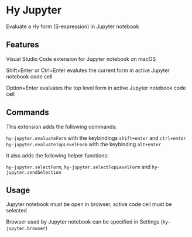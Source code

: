 # Hy Jupyter

Evaluate a Hy form (S-expression) in Jupyter notebook

## Features

Visual Studio Code extension for Jupyter notebook on macOS

Shift+Enter or Ctrl+Enter evalutes the current form in active Jupyter notebook code cell

Option+Enter evaluates the top level form in active Jupyter notebook code cell

## Commands

This extension adds the following commands:

`hy-jupyter.evaluateForm` with the keybindings `shift+enter` and `ctrl+enter`
`hy-jupyter.evaluateTopLevelForm` with the keybinding `alt+enter`

It also adds the following helper functions:

`hy-jupyter.selectForm`, `hy-jupyter.selectTopLevelForm` and `hy-jupyter.sendSelection`

## Usage

Jupyter notebook must be open in browser, active code cell must be selected

Browser used by Jupyter notebook can be specified in Settings (`hy-jupyter.browser`)
